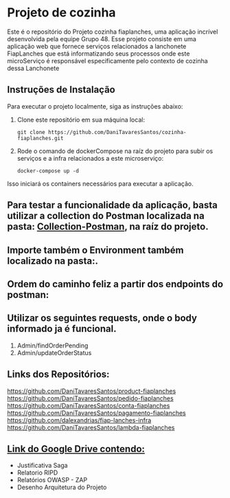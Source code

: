 # Projeto de cozinha

Este é o repositório do Projeto cozinha fiaplanches, uma aplicação incrível desenvolvida pela equipe Grupo 48. Esse projeto consiste em uma aplicação web que fornece serviços relacionados a lanchonete FiapLanches que está informatizando seus processos onde este microServiço é responsável especificamente pelo contexto de cozinha dessa Lanchonete

## Instruções de Instalação

Para executar o projeto localmente, siga as instruções abaixo:

1. Clone este repositório em sua máquina local:

   ```shell
   git clone https://github.com/DaniTavaresSantos/cozinha-fiaplanches.git
   ```

2. Rode o comando de dockerCompose na raíz do projeto para subir os serviços e a infra relacionados a este microserviço:

   ```shell
   docker-compose up -d
   ```   

Isso iniciará os containers necessários para executar a aplicação.

## Para testar a funcionalidade da aplicação, basta utilizar a collection do Postman localizada na pasta: [Collection-Postman](/Collection-Postman), na raíz do projeto.

## Importe também o Environment também localizado na pasta:.

## Ordem do caminho feliz a partir dos endpoints do postman:

## Utilizar os seguintes requests, onde o body informado ja é funcional.
1. Admin/findOrderPending
2. Admin/updateOrderStatus

## Links dos Repositórios:
https://github.com/DaniTavaresSantos/product-fiaplanches
https://github.com/DaniTavaresSantos/pedido-fiaplanches
https://github.com/DaniTavaresSantos/conta-fiaplanches
https://github.com/DaniTavaresSantos/pagamento-fiaplanches
https://github.com/dalexandrias/fiap-lanches-infra
https://github.com/DaniTavaresSantos/lambda-fiaplanches

## [Link do Google Drive contendo:](https://drive.google.com/drive/folders/16FyAlEpgWNXZFDkoz_PccqhihvkOUAfx?usp=drive_link)
- Justificativa Saga
- Relatorio RIPD
- Relatórios OWASP - ZAP
- Desenho Arquitetura do Projeto
